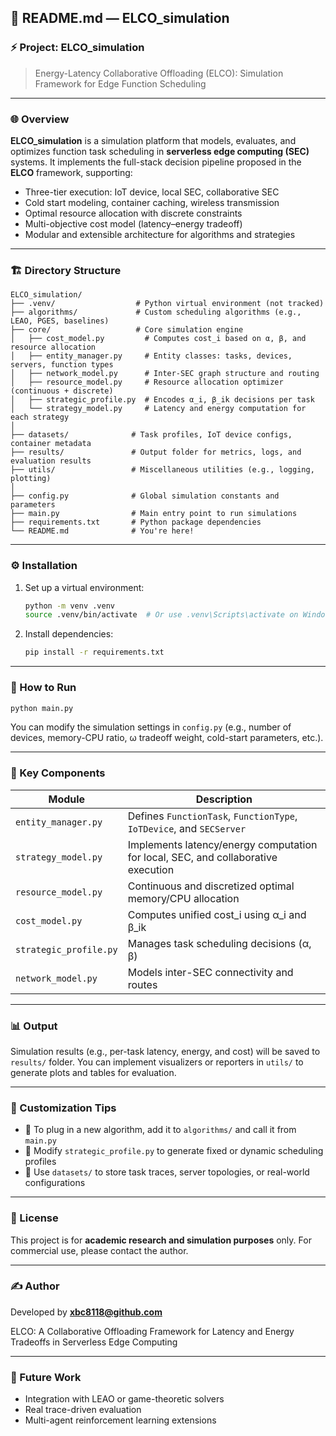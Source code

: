 
## 📘 README.md — ELCO\_simulation

### ⚡ Project: **ELCO\_simulation**

> Energy-Latency Collaborative Offloading (ELCO): Simulation Framework for Edge Function Scheduling

---

### 🌐 Overview

**ELCO\_simulation** is a simulation platform that models, evaluates, and optimizes function task scheduling in **serverless edge computing (SEC)** systems. It implements the full-stack decision pipeline proposed in the **ELCO** framework, supporting:

* Three-tier execution: IoT device, local SEC, collaborative SEC
* Cold start modeling, container caching, wireless transmission
* Optimal resource allocation with discrete constraints
* Multi-objective cost model (latency–energy tradeoff)
* Modular and extensible architecture for algorithms and strategies

---

### 🏗️ Directory Structure

```
ELCO_simulation/
├── .venv/                  # Python virtual environment (not tracked)
├── algorithms/             # Custom scheduling algorithms (e.g., LEAO, PGES, baselines)
├── core/                   # Core simulation engine
│   ├── cost_model.py         # Computes cost_i based on α, β, and resource allocation
│   ├── entity_manager.py     # Entity classes: tasks, devices, servers, function types
│   ├── network_model.py      # Inter-SEC graph structure and routing
│   ├── resource_model.py     # Resource allocation optimizer (continuous + discrete)
│   ├── strategic_profile.py  # Encodes α_i, β_ik decisions per task
│   └── strategy_model.py     # Latency and energy computation for each strategy
│
├── datasets/              # Task profiles, IoT device configs, container metadata
├── results/               # Output folder for metrics, logs, and evaluation results
├── utils/                 # Miscellaneous utilities (e.g., logging, plotting)
│
├── config.py              # Global simulation constants and parameters
├── main.py                # Main entry point to run simulations
├── requirements.txt       # Python package dependencies
└── README.md              # You're here!
```

---

### ⚙️ Installation

1. Set up a virtual environment:

   ```bash
   python -m venv .venv
   source .venv/bin/activate  # Or use .venv\Scripts\activate on Windows
   ```

2. Install dependencies:

   ```bash
   pip install -r requirements.txt
   ```

---

### 🚀 How to Run

```bash
python main.py
```

You can modify the simulation settings in `config.py` (e.g., number of devices, memory-CPU ratio, ω tradeoff weight, cold-start parameters, etc.).

---

### 🧠 Key Components

| Module                 | Description                                                                       |
| ---------------------- | --------------------------------------------------------------------------------- |
| `entity_manager.py`    | Defines `FunctionTask`, `FunctionType`, `IoTDevice`, and `SECServer`              |
| `strategy_model.py`    | Implements latency/energy computation for local, SEC, and collaborative execution |
| `resource_model.py`    | Continuous and discretized optimal memory/CPU allocation                          |
| `cost_model.py`        | Computes unified cost\_i using α\_i and β\_ik                                     |
| `strategic_profile.py` | Manages task scheduling decisions (α, β)                                          |
| `network_model.py`     | Models inter-SEC connectivity and routes                                          |

---

### 📊 Output

Simulation results (e.g., per-task latency, energy, and cost) will be saved to `results/` folder. You can implement visualizers or reporters in `utils/` to generate plots and tables for evaluation.

---

### 📌 Customization Tips

* 🔧 To plug in a new algorithm, add it to `algorithms/` and call it from `main.py`
* 🔁 Modify `strategic_profile.py` to generate fixed or dynamic scheduling profiles
* 🧪 Use `datasets/` to store task traces, server topologies, or real-world configurations

---

### 📄 License

This project is for **academic research and simulation purposes** only. For commercial use, please contact the author.

---

### ✍️ Author

Developed by **xbc8118@github.com**

ELCO: A Collaborative Offloading Framework for Latency and Energy Tradeoffs in Serverless Edge Computing

---

### 🔮 Future Work

* Integration with LEAO or game-theoretic solvers
* Real trace-driven evaluation
* Multi-agent reinforcement learning extensions